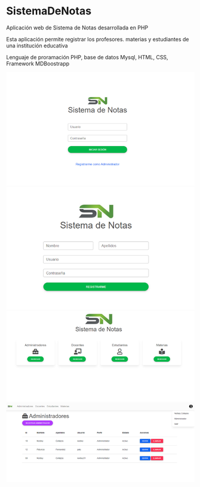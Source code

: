 # SistemaDeNotas
Aplicación web de Sistema de Notas desarrollada en PHP

Esta aplicación permite registrar los profesores. materias y estudiantes de una institución educativa 

Lenguaje de proramación PHP, base de datos Mysql, HTML, CSS, Framework MDBoostrapp

![Imagen](https://github.com/NorbeyCollazos/SistemaDeNotas/blob/master/screens/img1.PNG)
![Imagen](https://github.com/NorbeyCollazos/SistemaDeNotas/blob/master/screens/img4.PNG)
![Imagen](https://github.com/NorbeyCollazos/SistemaDeNotas/blob/master/screens/img2.PNG)
![Imagen](https://github.com/NorbeyCollazos/SistemaDeNotas/blob/master/screens/img3.PNG)



